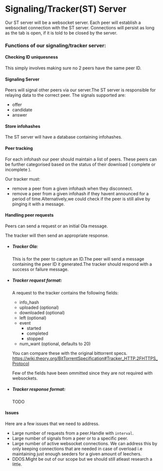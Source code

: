 # Signaling/Tracker(ST) Server

Our ST server will be a websocket server.
Each peer will establish a websocket connection with the ST server.
Connections will persist as long as the tab is open, if it is told to be closed by the server.

### Functions of our signaling/tracker server:

#### Checking ID uniquesness

This simply involves making sure no 2 peers have the same peer ID.

#### Signaling Server

Peers will signal other peers via our server.The ST server is responsible for relaying data to the correct peer.
The signals supported are:
- offer
- candidate
- answer

#### Store infohashes

The ST server will have a database containing infohashes.

#### Peer tracking

For each infohash our peer should maintain a list of peers.
These peers can be further categorised based on the status of their download ( complete or incomplete ).

Our tracker must:
 - remove a peer from a given infohash when they disconnect.
 - remove a peer from a given infohash if they havent announced for a period of time.Alternatively,we could check if the peer is still alive by pinging it with a message.

#### Handling peer requests

Peers can send a request or an initial Ola message.

The tracker will then send an appropriate response.

- ##### Tracker Ola:
  This is for the peer to capture an ID.The peer will send a message containing the peer ID it generated.The tracker should respond with a success or failure message.

- #####  Tracker request format:

  A request to the tracker contains the following fields:
  - info_hash
  - uploaded (optional)
  - downloaded (optional)
  - left (optional)
  - event
    - started
    - completed
    - stopped
  - num_want (optional, defaults to 20)

  You can compare these with the original bittorrent specs.
  https://wiki.theory.org/BitTorrentSpecification#Tracker_HTTP.2FHTTPS_Protocol

  Few of the fields have been ommitted since they are not required with websockets.

- ##### Tracker response format:

  TODO

#### Issues
  Here are a few issues that we need to address.
   - Large number of requests from a peer.Handle with `interval`.
   - Large number of signals from a peer or to a specific peer.
   - Large number of active websocket connections. We can address this by only keeping connections that are needed in case of overload i.e maintaining just enough seeders for a given amount of leechers.
   - DDOS.Might be out of our scope but we should still atleast research a little.
